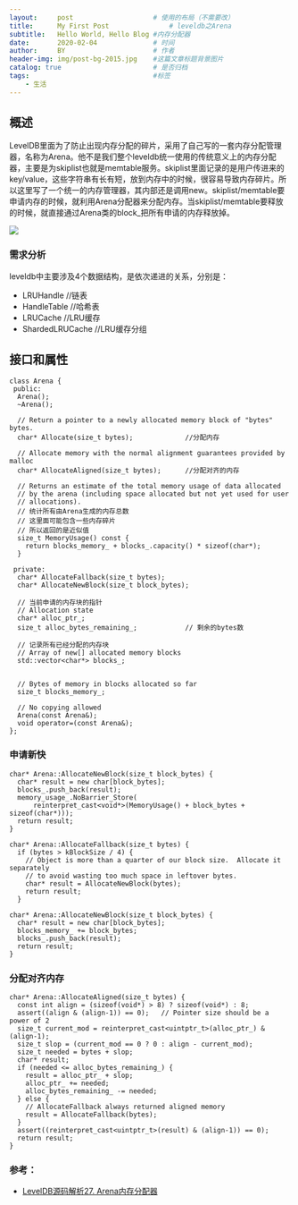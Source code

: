 ```yaml
---
layout:     post   				    # 使用的布局（不需要改）
title:      My First Post 				# leveldb之Arena 
subtitle:   Hello World, Hello Blog #内存分配器
date:       2020-02-04 				# 时间
author:     BY 						# 作者
header-img: img/post-bg-2015.jpg 	#这篇文章标题背景图片
catalog: true 						# 是否归档
tags:								#标签
    - 生活
---
```


## 概述

LevelDB里面为了防止出现内存分配的碎片，采用了自己写的一套内存分配管理器，名称为Arena。他不是我们整个leveldb统一使用的传统意义上的内存分配器，主要是为skiplist也就是memtable服务。skiplist里面记录的是用户传进来的key/value，这些字符串有长有短，放到内存中的时候，很容易导致内存碎片。所以这里写了一个统一的内存管理器，其内部还是调用new。skiplist/memtable要申请内存的时候，就利用Arena分配器来分配内存。当skiplist/memtable要释放的时候，就直接通过Arena类的block_把所有申请的内存释放掉。

![](https://cloud.githubusercontent.com/assets/1736354/6984935/92033a96-da60-11e4-8754-66135bb0d233.png)


### 需求分析

leveldb中主要涉及4个数据结构，是依次递进的关系，分别是：

- LRUHandle        //链表
- HandleTable      //哈希表
- LRUCache         //LRU缓存
- ShardedLRUCache  //LRU缓存分组

## 接口和属性


```objc
class Arena {
 public:
  Arena();
  ~Arena();

  // Return a pointer to a newly allocated memory block of "bytes" bytes.
  char* Allocate(size_t bytes);             //分配内存

  // Allocate memory with the normal alignment guarantees provided by malloc
  char* AllocateAligned(size_t bytes);      //分配对齐的内存

  // Returns an estimate of the total memory usage of data allocated
  // by the arena (including space allocated but not yet used for user
  // allocations).
  // 统计所有由Arena生成的内存总数
  // 这里面可能包含一些内存碎片
  // 所以返回的是近似值
  size_t MemoryUsage() const {
    return blocks_memory_ + blocks_.capacity() * sizeof(char*);
  }

 private:
  char* AllocateFallback(size_t bytes);
  char* AllocateNewBlock(size_t block_bytes);

  // 当前申请的内存块的指针
  // Allocation state
  char* alloc_ptr_;
  size_t alloc_bytes_remaining_;            // 剩余的bytes数

  // 记录所有已经分配的内存块
  // Array of new[] allocated memory blocks
  std::vector<char*> blocks_;


  // Bytes of memory in blocks allocated so far
  size_t blocks_memory_;

  // No copying allowed
  Arena(const Arena&);
  void operator=(const Arena&);
};
```


### 申请新快
```objc
char* Arena::AllocateNewBlock(size_t block_bytes) {
  char* result = new char[block_bytes];
  blocks_.push_back(result);
  memory_usage_.NoBarrier_Store(
      reinterpret_cast<void*>(MemoryUsage() + block_bytes + sizeof(char*)));
  return result;
}

```

```objc
char* Arena::AllocateFallback(size_t bytes) {
  if (bytes > kBlockSize / 4) {
    // Object is more than a quarter of our block size.  Allocate it separately
    // to avoid wasting too much space in leftover bytes.
    char* result = AllocateNewBlock(bytes);
    return result;
  }
```


```objc
char* Arena::AllocateNewBlock(size_t block_bytes) {
  char* result = new char[block_bytes];
  blocks_memory_ += block_bytes;
  blocks_.push_back(result);
  return result;
}
```
### 分配对齐内存

```objc
char* Arena::AllocateAligned(size_t bytes) {
  const int align = (sizeof(void*) > 8) ? sizeof(void*) : 8;
  assert((align & (align-1)) == 0);   // Pointer size should be a power of 2
  size_t current_mod = reinterpret_cast<uintptr_t>(alloc_ptr_) & (align-1);
  size_t slop = (current_mod == 0 ? 0 : align - current_mod);
  size_t needed = bytes + slop;
  char* result;
  if (needed <= alloc_bytes_remaining_) {
    result = alloc_ptr_ + slop;
    alloc_ptr_ += needed;
    alloc_bytes_remaining_ -= needed;
  } else {
    // AllocateFallback always returned aligned memory
    result = AllocateFallback(bytes);
  }
  assert((reinterpret_cast<uintptr_t>(result) & (align-1)) == 0);
  return result;
}
```



### 参考：

- [LevelDB源码解析27. Arena内存分配器](https://zhuanlan.zhihu.com/p/45843295)
